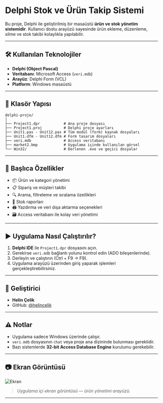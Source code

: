 # Delphi Stok ve Ürün Takip Sistemi

Bu proje, Delphi ile geliştirilmiş bir masaüstü **ürün ve stok yönetim sistemidir**. Kullanıcı dostu arayüzü sayesinde ürün ekleme, düzenleme, silme ve stok takibi kolaylıkla yapılabilir.

---

## 🛠️ Kullanılan Teknolojiler

- **Delphi (Object Pascal)**
- **Veritabanı**: Microsoft Access (`veri.mdb`)
- **Arayüz**: Delphi Form (VCL)
- **Platform**: Windows masaüstü

---

## 📁 Klasör Yapısı

```
delphi-proje/
│
├── Project1.dpr           # Ana proje dosyası
├── Project1.proj          # Delphi proje ayarları
├── Unit1.pas - Unit12.pas # Tüm modül (form) kaynak dosyaları
├── Unit1.dfm - Unit12.dfm # Form tasarım dosyaları
├── veri.mdb               # Access veritabanı
├── market2.bmp            # Uygulama içinde kullanılan görsel
└── Win32/                 # Derlenen .exe ve geçici dosyalar
```

---

## 🚀 Başlıca Özellikler

- 📦 Ürün ve kategori yönetimi
- 📋 Sipariş ve müşteri takibi
- 🔍 Arama, filtreleme ve sıralama özellikleri
- 🧾 Stok raporları
- 🖨️ Yazdırma ve veri dışa aktarma seçenekleri
- 🗃️ Access veritabanı ile kolay veri yönetimi

---

## ▶️ Uygulama Nasıl Çalıştırılır?

1. **Delphi IDE** ile `Project1.dpr` dosyasını açın.
2. Gerekirse `veri.mdb` bağlantı yolunu kontrol edin (ADO bileşenlerinde).
3. Derleyin ve çalıştırın (Ctrl + F9 → F9).
4. Uygulama arayüzü üzerinden giriş yaparak işlemleri gerçekleştirebilirsiniz.

---

## 📝 Geliştirici

- **Helin Çelik**
- GitHub: [@helincelik](https://github.com/helincelik)

---

## ⚠️ Notlar

- Uygulama sadece Windows üzerinde çalışır.
- `veri.mdb` dosyasının `chat` veya proje ana dizininde bulunması gereklidir.
- Bazı sistemlerde **32-bit Access Database Engine** kurulumu gerekebilir.

---

## 📷 Ekran Görüntüsü

![Ekran](Market-Urun-Stok-Kayit.png)
> *Uygulama içi ekran görüntüsü — ürün yönetimi arayüzü.*

---

